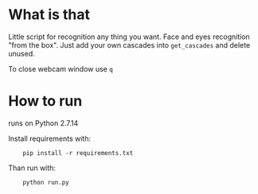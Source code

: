 # What is that

Little script for recognition any thing you want. Face and eyes recognition "from the box". Just add your own cascades into `get_cascades` and delete unused.

To close webcam window use `q`

# How to run

runs on Python 2.7.14

Install requirements with:
```
    pip install -r requirements.txt
```

Than run with:
```
    python run.py
```